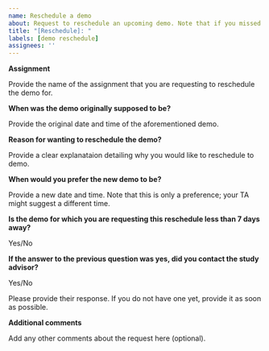 ```yaml
---
name: Reschedule a demo
about: Request to reschedule an upcoming demo. Note that if you missed a demo, it is too late to reschedule it.
title: "[Reschedule]: "
labels: [demo reschedule]
assignees: ''
---
```

<!---
Note that in case you are requesting a demo reschedule less than 7 days in advance of the demo, you will need to contact the study advisor.
Rescheduling after you missed a demo is not possible.
-->

<!---
Make sure to tag your TA when creating the issue.
-->
**Assignment**

Provide the name of the assignment that you are requesting to reschedule the demo for.

**When was the demo originally supposed to be?**

Provide the original date and time of the aforementioned demo.

**Reason for wanting to reschedule the demo?**

Provide a clear explanataion detailing why you would like to reschedule to demo.

**When would you prefer the new demo to be?**

Provide a new date and time. Note that this is only a preference; your TA might suggest a different time.

**Is the demo for which you are requesting this reschedule less than 7 days away?**

Yes/No

**If the answer to the previous question was yes, did you contact the study advisor?**

Yes/No

Please provide their response. If you do not have one yet, provide it as soon as possible.

**Additional comments**

Add any other comments about the request here (optional).
